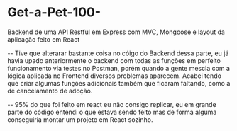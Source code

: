 # Get-a-Pet-100-
Backend de uma API Restful em Express com MVC, Mongoose e layout da aplicação feito em React

-- Tive que alterarar bastante coisa no cóigo do Backend dessa parte, eu já havia upado anteriormente o backend com todas as funções em perfeito funcionamento via testes no Postman, 
porém quando a gente mescla com a lógica aplicada no Frontend diversos problemas aparecem. Acabei tendo que criar algumas funções adicionais também que ficaram faltando, como a de
cancelamento de adoção.

-- 95% do que foi feito em react eu não consigo replicar, eu em grande parte do código entendi o que estava sendo feito mas de forma alguma conseguiria montar um projeto em React sozinho.
